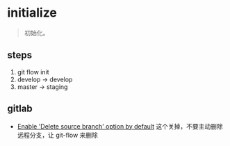 # initialize
> 初始化。


## steps
1. git flow init
2. develop  -> develop
3. master   -> staging


## gitlab
- [Enable 'Delete source branch' option by default](https://git.saybot.net/aric.zheng/gitlab-flow/edit#js-merge-request-settings) 这个关掉，不要主动删除远程分支，让 git-flow 来删除
